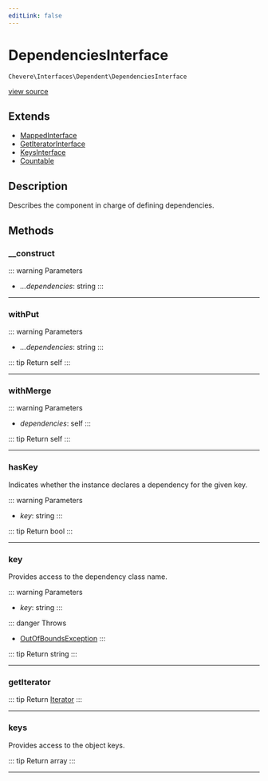 ```yaml
---
editLink: false
---
```


# DependenciesInterface

`Chevere\Interfaces\Dependent\DependenciesInterface`

[view source](https://github.com/chevere/chevere/blob/main/src/Chevere/Interfaces/Dependent/DependenciesInterface.php)

## Extends

- [MappedInterface](../DataStructure/MappedInterface.md)
- [GetIteratorInterface](../DataStructure/GetIteratorInterface.md)
- [KeysInterface](../DataStructure/KeysInterface.md)
- [Countable](https://www.php.net/manual/class.countable)

## Description

Describes the component in charge of defining dependencies.

## Methods

### __construct

::: warning Parameters
- *...dependencies*: string
:::

---

### withPut

::: warning Parameters
- *...dependencies*: string
:::

::: tip Return
self
:::

---

### withMerge

::: warning Parameters
- *dependencies*: self
:::

::: tip Return
self
:::

---

### hasKey

Indicates whether the instance declares a dependency for the given key.

::: warning Parameters
- *key*: string
:::

::: tip Return
bool
:::

---

### key

Provides access to the dependency class name.

::: warning Parameters
- *key*: string
:::

::: danger Throws
- [OutOfBoundsException](../../Exceptions/Core/OutOfBoundsException.md) 
:::

::: tip Return
string
:::

---

### getIterator

::: tip Return
[Iterator](https://www.php.net/manual/class.iterator)
:::

---

### keys

Provides access to the object keys.

::: tip Return
array
:::

---
